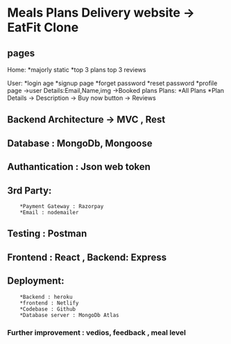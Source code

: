 # Meals Plans Delivery website -> EatFit Clone
## pages
Home:
*majorly static
*top 3 plans
top 3 reviews

User:
*login age
*signup page
*forget password
*reset password
*profile page
    ->user Details:Email,Name,img
    ->Booked plans
Plans:
        *All Plans
        *Plan Details
            -> Description
            -> Buy now button
            -> Reviews

## Backend Architecture -> MVC , Rest
## Database : MongoDb, Mongoose
## Authantication : Json web token

## 3rd Party:
        *Payment Gateway : Razorpay
        *Email : nodemailer

## Testing : Postman

## Frontend : React ,  Backend: Express

## Deployment:
        *Backend : heroku
        *frontend : Netlify
        *Codebase : Github
        *Database server : MongoDb Atlas

### Further improvement : vedios, feedback , meal level